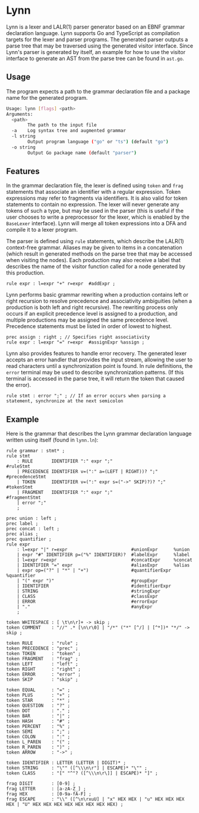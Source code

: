 # Lynn

Lynn is a lexer and LALR(1) parser generator based on an EBNF grammar declaration language.
Lynn supports Go and TypeScript as compilation targets for the lexer and parser programs.
The generated parser outputs a parse tree that may be traversed using the generated visitor interface.
Since Lynn's parser is generated by itself, an example for how to use the visitor interface to generate an AST from the parse tree can be found in `ast.go`.

## Usage

The program expects a path to the grammar declaration file and a package name for the generated program.

```bash
Usage: lynn [flags] <path>
Arguments:
  <path>
    	The path to the input file
  -a	Log syntax tree and augmented grammar
  -l string
    	Output program language ("go" or "ts") (default "go")
  -o string
    	Output Go package name (default "parser")
```

## Features

In the grammar declaration file, the lexer is defined using `token` and `frag` statements that associate an identifier with a regular expression.
Token expressions may refer to fragments via identifiers.
It is also valid for token statements to contain no expression.
The lexer will never generate any tokens of such a type, but may be used in the parser (this is useful if the user chooses to write a preprocessor for the lexer, which is enabled by the `BaseLexer` interface).
Lynn will merge all token expressions into a DFA and compile it to a lexer program.

The parser is defined using `rule` statements, which describe the LALR(1) context-free grammar.
Aliases may be given to items in a concatenation (which result in generated methods on the parse tree that may be accessed when visiting the nodes).
Each production may also receive a label that describes the name of the visitor function called for a node generated by this production.
```
rule expr : l=expr "+" r=expr  #addExpr ;
```

Lynn performs basic grammar rewriting when a production contains left or right recursion to resolve precedence and associativity ambiguities (when a production is both left and right recursive).
The rewriting process only occurs if an explicit precedence level is assigned to a production, and multiple productions may be assigned the same precedence level.
Precedence statements must be listed in order of lowest to highest.

```
prec assign : right ; // Specifies right associativity
rule expr : l=expr "=" r=expr  #assignExpr %assign ;
```

Lynn also provides features to handle error recovery.
The generated lexer accepts an error handler that provides the input stream, allowing the user to read characters until a synchronization point is found.
In rule definitions, the `error` terminal may be used to describe synchronization patterns.
(If this terminal is accessed in the parse tree, it will return the token that caused the error).

```
rule stmt : error ";" ; // If an error occurs when parsing a statement, synchronize at the next semicolon
```

## Example

Here is the grammar that describes the Lynn grammar declaration language written using itself (found in `lynn.ln`):

```
rule grammar : stmt* ;
rule stmt
    : RULE       IDENTIFIER ":" expr ";"                      #ruleStmt
    | PRECEDENCE IDENTIFIER v=(":" a=(LEFT | RIGHT))? ";"     #precedenceStmt
    | TOKEN      IDENTIFIER v=(":" expr s=("->" SKIP)?)? ";"  #tokenStmt
    | FRAGMENT   IDENTIFIER ":" expr ";"                      #fragmentStmt
    | error ";"
    ;

prec union : left ;
prec label ;
prec concat : left ;
prec alias ;
prec quantifier ;
rule expr
    : l=expr "|" r=expr                        #unionExpr      %union
    | expr "#" IDENTIFIER p=("%" IDENTIFIER)?  #labelExpr      %label
    | l=expr r=expr                            #concatExpr     %concat
    | IDENTIFIER "=" expr                      #aliasExpr      %alias
    | expr op=("?" | "*" | "+")                #quantifierExpr %quantifier
    | "(" expr ")"                             #groupExpr
    | IDENTIFIER                               #identifierExpr
    | STRING                                   #stringExpr
    | CLASS                                    #classExpr
    | ERROR                                    #errorExpr
    | "."                                      #anyExpr
    ;

token WHITESPACE : [ \t\n\r]+ -> skip ;
token COMMENT    : "//" .* [\n\r\0] | "/*" ("*" [^/] | [^*])* "*/" -> skip ;

token RULE       : "rule" ;
token PRECEDENCE : "prec" ;
token TOKEN      : "token" ;
token FRAGMENT   : "frag" ;
token LEFT       : "left" ;
token RIGHT      : "right" ;
token ERROR      : "error" ;
token SKIP       : "skip" ;

token EQUAL      : "=" ;
token PLUS       : "+" ;
token STAR       : "*" ;
token QUESTION   : "?" ;
token DOT        : "." ;
token BAR        : "|" ;
token HASH       : "#" ;
token PERCENT    : "%" ;
token SEMI       : ";" ;
token COLON      : ":" ;
token L_PAREN    : "(" ;
token R_PAREN    : ")" ;
token ARROW      : "->" ;

token IDENTIFIER : LETTER (LETTER | DIGIT)* ;
token STRING     : "\"" ([^\\\n\r"] | ESCAPE)* "\"" ;
token CLASS      : "[" "^"? ([^\\\n\r\]] | ESCAPE)* "]" ;

frag DIGIT       : [0-9] ;
frag LETTER      : [a-zA-Z_] ;
frag HEX         : [0-9a-fA-F] ;
frag ESCAPE      : "\\" ([^\n\rxuU] | "x" HEX HEX | "u" HEX HEX HEX HEX | "U" HEX HEX HEX HEX HEX HEX HEX HEX) ;
```
